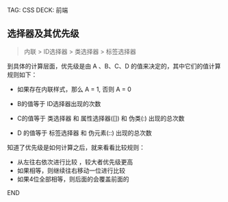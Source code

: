 TAG: CSS
DECK: 前端

## 选择器及其优先级

> 内联 > ID选择器 > 类选择器 > 标签选择器

到具体的计算层⾯，优先级是由 A 、B、C、D 的值来决定的，其中它们的值计算规则如下：

- 如果存在内联样式，那么 A = 1, 否则 A = 0
    
- B的值等于 ID选择器出现的次数
    
- C的值等于 类选择器 和 属性选择器([]) 和 伪类(:) 出现的总次数
    
- D 的值等于 标签选择器 和 伪元素(::) 出现的总次数
    

  

知道了优先级是如何计算之后，就来看看比较规则：

- 从左往右依次进行比较 ，较大者优先级更高
- 如果相等，则继续往右移动一位进行比较
- 如果4位全部相等，则后面的会覆盖前面的

END
<!--ID: 1726197841206-->
